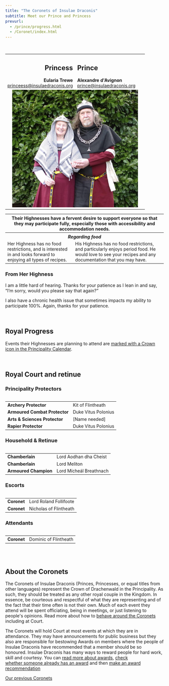 ```yaml
---
title: "The Coronets of Insulae Draconis"
subtitle: Meet our Prince and Princess
prevurl:
  - /prince/progress.html
  - /Coronet/index.html
---
```

<table class="table table-striped" style="align: center">
    <tbody>
      <tr>
        <td width="50%" style="text-align: right">
          <h2>Princess</h2>
          <strong>Eularia Trewe</strong><br>
          <a href="mailto:princess@insulaedraconis.org" >princeess@insulaedraconis.org</a>
        </td>
        <td width="50%" style="text-align: left"><h2>Prince</h2>
            <strong>Alexandre d'Avignon</strong><br>
          <a href="mailto:prince@insulaedraconis.org">prince@insulaedraconis.org</a> <br>
          </td>
      </tr>
      <tr>
        <td colspan="2" style="text-align: center">
          <img width="400" src="/coronet/images/Eularia_Alexandre.jpeg" class="rounded shadow m-3" alt="Prince and Princess of Insulae Draconis"><br>
        </td>
      </tr>
<br>
 <table width="500" cellspacing="0" cellpadding="2">
    <tbody>
      <tr>
        <th colspan="2" style="text-align: center"> Their Highnesses have a fervent desire to support everyone so that they may participate fully, especially those with accessibility and accommodation needs.</th>
      </tr>
      <tr>
        <th colspan="2" style="text-align: center"><i><b>Regarding food</b></i></th>
      </tr>
      <tr>
        <td>
         Her Highness has no food restrictions, and is interested in and looks forward to enjoying all types of recipes.
        </td>
        <td>
         His Highness has no food restrictions, and particularly enjoys period food.  He would love to see your recipes and any documentation that you may have.
        </td>
      </tr>
  </tbody>
  </table>
  
  <h3>From Her Highness</h3>
  <p>I am a little hard of hearing. Thanks for your patience as I lean in and say, “I’m sorry, would you please say that again?”</p>
  <p>I also have a chronic health issue that sometimes impacts my ability to participate 100%. Again, thanks for your patience.</p>
<br />
<div id="mainContent">


  <h2>Royal Progress</h2>

  <p>
  Events their Highnesses are planning to attend are <a href="{% link events/index.html %}">marked with a Crown icon in the Principality Calendar</a>.
  </p>

  <br />
  
  <h2><a name="court"></a>Royal Court and retinue</h2>
  
  <h3>Principality Protectors</h3>
  <table class="table table-striped" style="align: left">
<table width="500" cellspacing="0" cellpadding="2">
    <tbody>
      <tr>
        <td><strong>Archery Protector</strong></td>
        <td>Kit of Flintheath</td>
      </tr>
      <tr>
        <td><strong>Armoured Combat Protector</strong></td>
        <td>Duke Vitus Polonius</td>
      </tr>
      <tr>
        <td><strong>Arts & Sciences Protector</strong>
        </td>
        <td>
        [Name needed]
        </td>
      </tr>
      <tr>
        <td><strong>Rapier Protector</strong></td>
        <td>Duke Vitus Polonius
        </td>
      </tr>

  </tbody>
  </table>
    <h3>Household & Retinue</h3>
  <table class="table table-striped" style="align: left">
<table width="500" cellspacing="0" cellpadding="2">
    <tbody>
      <tr>
        <td><strong>Chamberlain</strong></td>
        <td>Lord Aodhan dha Cheist</td>
      </tr>
      <tr>
        <td><strong>Chamberlain</strong></td>
        <td>Lord Meliton</td>
      </tr>
      <tr>
        <td><strong>Armoured Champion</strong>
        </td>
        <td>
        Lord Mícheál Breathnach
        </td>
      </tr>
  </tbody>
  </table>
    <h3>Escorts</h3>
  <table class="table table-striped" style="align: left">
<table width="500" cellspacing="0" cellpadding="2">
    <tbody>
      <tr>
        <td><strong>Coronet</strong></td>
        <td>Lord Roland Follifoote</td>
      </tr>
      <tr>
        <td><strong>Coronet</strong></td>
        <td>Nicholas of Flintheath</td>
      </tr>
  </tbody>
</table>
    <h3>Attendants</h3>
  <table class="table table-striped" style="align: left">
<table width="500" cellspacing="0" cellpadding="2">
    <tbody>
      <tr>
        <td><strong>Coronet</strong></td>
        <td>Dominic of Flintheath</td>
      </tr>
  </tbody>
</table>
    
<br />
<br />
  <h2>About the Coronets</h2>

  <p>The Coronets of Insulae Draconis (Princes, Princesses, or equal titles from other languages) represent the Crown of Drachenwald in the Principality. As such, they should be treated as any other royal couple in the Kingdom. In essence, be courteous and respectful of what they are representing and of the fact that their time often is not their own. Much of each event they attend will be spent officiating, being in meetings, or just listening to people's opinions. Read more about how to <a href="{% link coronet/behaviour-around-royal-couple.md %}">behave around the Coronets</a> including at Court.</p>

  <p>The Coronets will hold Court at most events at which they are in attendance. They may have announcements for public business but they also are responsible for bestowing Awards on members where the people of Insulae Draconis have recommended that a member should be so honoured. Insulae Draconis has many ways to reward people for hard work, skill and courtesy. You can <a href="{% link activities/heraldry/awards.md %}">read more about awards</a>, <a href="http://op.drachenwald.sca.org/"> check whether someone already has an award</a> and then <a href="{% link coronet/recommend.html %}">make an award recommendation</a></p>
    
  <p class="text-center"><a class="btn btn-primary" href="{% link coronet/past.md %}">Our previous Coronets</a></p>
  
